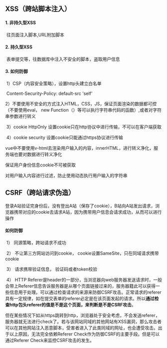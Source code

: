 ## XSS（跨站脚本注入）

#### 1. 非持久型XSS

​	往页面注入脚本,URL附加脚本

#### 2. 持久型XSS

​	表单提交等，往数据库中注入不安全的脚本，盗取用户信息

#### 3. 如何防御

​	1）CSP（内容安全策略），设置http头建立白名单

​		 Content-Security-Policy: default-src 'self' 

​	2）不要使用不安全的方式注入HTML，CSS，JS，保证页面渲染的数据都可控（不要使用eval， new Function（）等可以执行字符串代码的函数）,或者对字符串参数进行转义

​	3）cookie HttpOnly 设置cookie只在http协议中进行传输，不可以在客户端获取

​	4）cookie security  设置cookie只能通过https协议进行传输

vue中不要使用v-html去渲染用户输入的内容，innerHTML，进行转义净化，服务端也要对数据进行转义净化

保证用户身份信息cookie不可被获取

对用户输入内容进行过滤，防止使用动态执行用户输入的字符串

## CSRF（跨站请求伪造）

登录A站验证完身份后，没有登出A站（保存了cookie），B站向A站发出请求，浏览器携带对应的cookie去请求A站，因为携带用户信息会请求成功，从而可以进行操作

#### 如何防御

​	1） 同源策略，跨站请求不成功

​	2） 不让第三方网站访问到cookie， cookie设置SameSite，只在同域请求携带cookie

​	3） 请求携带验证信息， 验证码或者token校验

​	4） HTTP Referer是header的一部分，当浏览器向web服务器发送请求时，一般会带上Referer信息告诉服务器是从哪个页面链接过来的，服务器籍此可以获得一些信息用于处理。可以通过检查请求的来源来防御CSRF攻击。正常请求的referer具有一定规律，如在提交表单的referer必定是在该页面发起的请求。所以**通过检查http包头referer的值是不是这个页面，来判断是不是CSRF攻击**。

 

但在某些情况下如从https跳转到http，浏览器处于安全考虑，不会发送referer，服务器就无法进行check了。若与该网站同域的其他网站有XSS漏洞，那么攻击者可以在其他网站注入恶意脚本，受害者进入了此类同域的网址，也会遭受攻击。出于以上原因，无法完全依赖Referer Check作为防御CSRF的主要手段。但是可以通过Referer Check来监控CSRF攻击的发生。